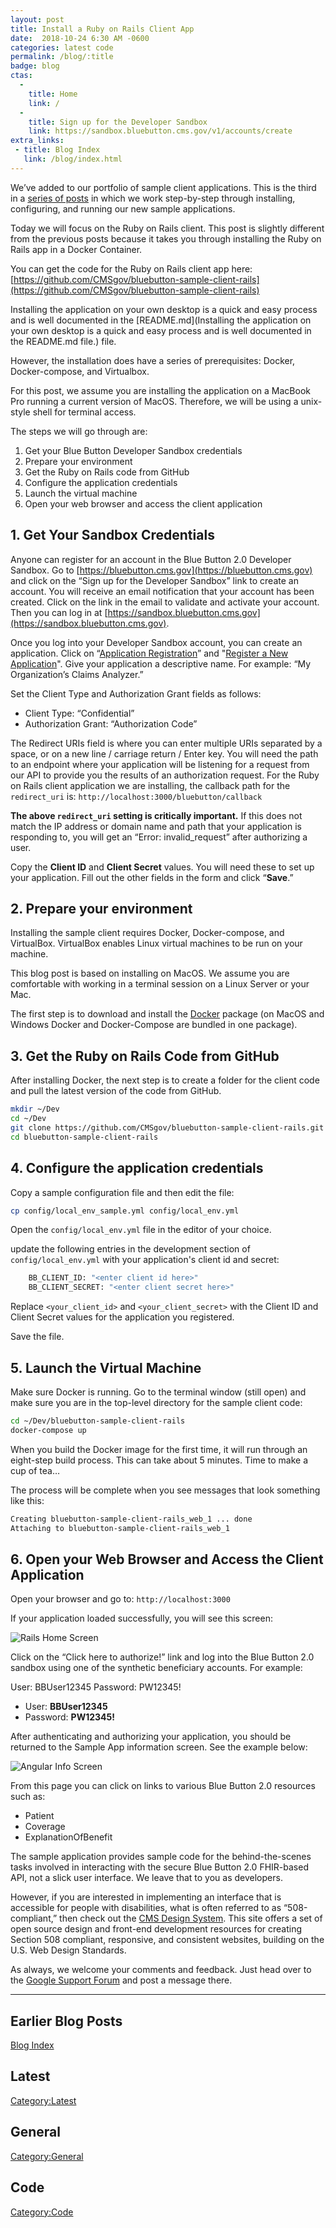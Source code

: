 ```yaml
---
layout: post
title: Install a Ruby on Rails Client App
date:  2018-10-24 6:30 AM -0600
categories: latest code
permalink: /blog/:title
badge: blog
ctas:
  -
    title: Home
    link: /
  -
    title: Sign up for the Developer Sandbox
    link: https://sandbox.bluebutton.cms.gov/v1/accounts/create
extra_links:
 - title: Blog Index
   link: /blog/index.html
---
```


We’ve added to our portfolio of sample client applications. This is the third in a [series of posts](https://bluebutton.cms.gov/blog/More-Sample-Applications.html) in which we work step-by-step through installing, configuring, and running our new sample applications.

Today we will focus on the Ruby on Rails client. This post is slightly different from the previous posts because it takes you through installing the Ruby on Rails app in a Docker Container.

You can get the code for the Ruby on Rails client app here:
[https://github.com/CMSgov/bluebutton-sample-client-rails](https://github.com/CMSgov/bluebutton-sample-client-rails)

Installing the application on your own desktop is a quick and easy process and is well documented in the [README.md](Installing the application on your own desktop is a quick and easy process and is well documented in the README.md file.) file.

However, the installation does have a series of prerequisites: Docker, Docker-compose, and Virtualbox.

For this post, we assume you are installing the application on a MacBook Pro running a current version of MacOS. Therefore, we will be using a unix-style shell for terminal access.

The steps we will go through are:
1. Get your Blue Button Developer Sandbox credentials
2. Prepare your environment
3. Get the Ruby on Rails code from GitHub
4. Configure the application credentials
5. Launch the virtual machine
6. Open your web browser and access the client application

## 1. Get Your Sandbox Credentials
Anyone can register for an account in the Blue Button 2.0 Developer Sandbox. Go to [https://bluebutton.cms.gov](https://bluebutton.cms.gov) and click on the “Sign up for the Developer Sandbox” link to create an account. You will receive an email notification that your account has been created. Click on the link in the email to validate and activate your account. Then you can log in at [https://sandbox.bluebutton.cms.gov](https://sandbox.bluebutton.cms.gov).

Once you log into your Developer Sandbox account, you can create an application. Click on “[Application Registration](https://sandbox.bluebutton.cms.gov/v1/o/applications/)” and "[Register a New Application](https://sandbox.bluebutton.cms.gov/v1/o/applications/register/)". Give your application a descriptive name. For example: “My Organization’s Claims Analyzer.”

Set the Client Type and Authorization Grant fields as follows:
- Client Type: “Confidential”
- Authorization Grant: “Authorization Code”

The Redirect URIs field is where you can enter multiple URIs separated by a space, or on a new line / carriage return / Enter key. You will need the path to an endpoint where your application will be listening for a request from our API to provide you the results of an authorization request.
For the Ruby on Rails client application we are installing, the callback path for the `redirect_uri` is: `http://localhost:3000/bluebutton/callback`

**The above `redirect_uri` setting is critically important.** If this does not match the IP address or domain name and path that your application is responding to, you will get an “Error: invalid_request” after authorizing a user.

Copy the **Client ID** and **Client Secret** values. You will need these to set up your application. Fill out the other fields in the form and click “**Save**.”

## 2. Prepare your environment

Installing the sample client requires Docker, Docker-compose, and VirtualBox. VirtualBox enables Linux virtual machines to be run on your machine.

This blog post is based on installing on MacOS. We assume you are comfortable with working in a terminal session on a Linux Server or your Mac.

The first step is to download and install the [Docker](https://store.docker.com/search?type=edition&offering=community) package (on MacOS and Windows Docker and Docker-Compose are bundled in one package).

## 3. Get the Ruby on Rails Code from GitHub

After installing Docker, the next step is to create a folder for the client code and pull the latest version of the code from GitHub.



``` bash
mkdir ~/Dev
cd ~/Dev
git clone https://github.com/CMSgov/bluebutton-sample-client-rails.git
cd bluebutton-sample-client-rails
```

## 4. Configure the application credentials
Copy a sample configuration file and then edit the file:
``` bash
cp config/local_env_sample.yml config/local_env.yml
```
Open the `config/local_env.yml` file in the editor of your choice.

update the following entries in the development section of `config/local_env.yml` with your application's client id and secret:

``` bash
    BB_CLIENT_ID: "<enter client id here>"
    BB_CLIENT_SECRET: "<enter client secret here>"
```

Replace `<your_client_id>` and `<your_client_secret>` with the Client ID and Client Secret values for the application you registered.

Save the file.

## 5. Launch the Virtual Machine

Make sure Docker is running. Go to the terminal window (still open) and make sure you are in the top-level directory for the sample client code:

``` bash
cd ~/Dev/bluebutton-sample-client-rails
docker-compose up
```

When you build the Docker image for the first time, it will run through an eight-step build process. This can take about 5 minutes. Time to make a cup of tea…

The process will be complete when you see messages that look something like this:

``` bash
Creating bluebutton-sample-client-rails_web_1 ... done
Attaching to bluebutton-sample-client-rails_web_1
```

## 6. Open your Web Browser and Access the Client Application

Open your browser and go to: `http://localhost:3000`

If your application loaded successfully, you will see this screen:

![Rails Home Screen](/assets/img/blog/rails-home.png)

Click on the “Click here to authorize!” link and log into the Blue Button 2.0 sandbox using one of the synthetic beneficiary accounts. For example:

User: BBUser12345
Password: PW12345!

* User: **BBUser12345**
* Password: **PW12345!**

After authenticating and authorizing your application, you should be returned to the Sample App information screen. See the example below:

![Angular Info Screen](/assets/img/blog/rails-info.png)

From this page you can click on links to various Blue Button 2.0 resources such as:
- Patient
- Coverage
- ExplanationOfBenefit


The sample application provides sample code for the behind-the-scenes tasks involved in interacting with the secure Blue Button 2.0 FHIR-based API, not a slick user interface. We leave that to you as developers.

However, if you are interested in implementing an interface that is accessible for people with disabilities, what is often referred to as “508-compliant,” then check out the [CMS Design System](https://www.design.cms.gov). This site offers a set of open source design and front-end development resources for creating Section 508 compliant, responsive, and consistent websites, building on the U.S. Web Design Standards.

As always, we welcome your comments and feedback. Just head over to the
[Google Support Forum](https://groups.google.com/forum/#!forum/developer-group-for-cms-blue-button-api) and post a message there.

---
## Earlier Blog Posts

[Blog Index](/blog/)

## Latest
[Category:Latest](/blog/category/latest.html)

## General
[Category:General](/blog/category/general.html)

## Code
[Category:Code](/blog/category/code.html)
